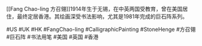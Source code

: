 [[Fang Chao-ling 方召翎]]1914年生于无锡，在中英两国受教育，曾在美国居住，最终定居香港。其绘画深受书法影响，尤其是1981年完成的巨石阵系列。

#US #UK #HK #FangChao-ling #CalligraphicPainting #StoneHenge #方召翎 #巨石阵 #书法用笔 #美国 #英国 #香港 